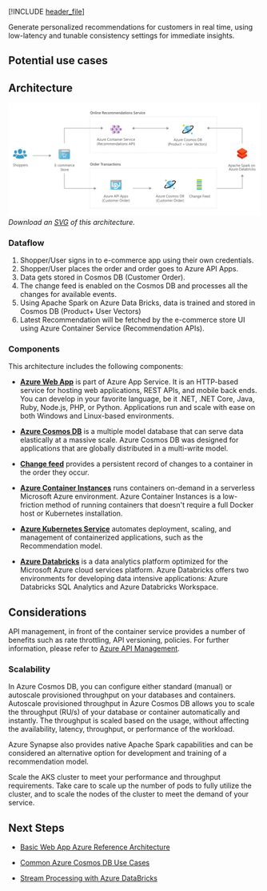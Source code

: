 [!INCLUDE [header_file](../../../includes/sol-idea-header.md)]

Generate personalized recommendations for customers in real time, using low-latency and tunable consistency settings for immediate insights.

## Potential use cases



## Architecture

![Architecture Diagram](../media/personalization-using-cosmos-db.png)
*Download an [SVG](../media/personalization-using-cosmos-db.svg) of this architecture.*

### Dataflow

1. Shopper/User signs in to e-commerce app using their own credentials.
2. Shopper/User places the order and order goes to Azure API Apps.
3. Data gets stored in Cosmos DB (Customer Order).
4. The change feed is enabled on the Cosmos DB and processes all the changes for available events.
5. Using Apache Spark on Azure Data Bricks, data is trained and stored in Cosmos DB (Product+ User Vectors)
6. Latest Recommendation will be fetched by the e-commerce store UI using Azure Container Service (Recommendation APIs).

### Components

This architecture includes the following components:

* [**Azure Web App**](/azure/app-service/overview) is part of Azure App Service. It is an HTTP-based service for hosting web applications, REST APIs, and mobile back ends. You can develop in your favorite language, be it .NET, .NET Core, Java, Ruby, Node.js, PHP, or Python. Applications run and scale with ease on both Windows and Linux-based environments.

* [**Azure Cosmos DB**](/azure/cosmos-db/introduction) is a multiple model database that can serve data elastically at a massive scale. Azure Cosmos DB was designed for applications that are globally distributed in a multi-write model.

* [**Change feed**](/azure/cosmos-db/change-feed) provides a persistent record of changes to a container in the order they occur.

* [**Azure Container Instances**](/azure/container-instances/container-instances-overview) runs containers on-demand in a serverless Microsoft Azure environment. Azure Container Instances is a low-friction method of running containers that doesn't require a full Docker host or Kubernetes installation.

* [**Azure Kubernetes Service**](/azure/aks) automates deployment, scaling, and management of containerized applications, such as the Recommendation model.

* [**Azure Databricks**](/azure/databricks/) is a data analytics platform optimized for the Microsoft Azure cloud services platform. Azure Databricks offers two environments for developing data intensive applications: Azure Databricks SQL Analytics and Azure Databricks Workspace.

## Considerations

API management, in front of the container service provides a number of benefits such as rate throttling, API versioning, policies.  For further information, please refer to [Azure API Management](/azure/api-management/api-management-key-concepts).

### Scalability

In Azure Cosmos DB, you can configure either standard (manual) or autoscale provisioned throughput on your databases and containers. Autoscale provisioned throughput in Azure Cosmos DB allows you to scale the throughput (RU/s) of your database or container automatically and instantly. The throughput is scaled based on the usage, without affecting the availability, latency, throughput, or performance of the workload.

Azure Synapse also provides native Apache Spark capabilities and can be considered an alternative option for development and training of a recommendation model.

Scale the AKS cluster to meet your performance and throughput requirements. Take care to scale up the number of pods to fully utilize the cluster, and to scale the nodes of the cluster to meet the demand of your service.

## Next Steps

* [Basic Web App Azure Reference Architecture](../../reference-architectures/app-service-web-app/basic-web-app.yml?tabs=cli)

* [Common Azure Cosmos DB Use Cases](/azure/cosmos-db/use-cases)

* [Stream Processing with Azure DataBricks](../../reference-architectures/data/stream-processing-databricks.yml)
